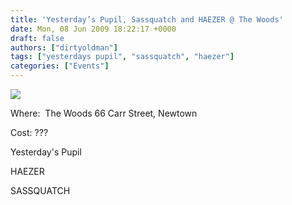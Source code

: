```yaml
---
title: 'Yesterday’s Pupil, Sassquatch and HAEZER @ The Woods'
date: Mon, 08 Jun 2009 18:22:17 +0000
draft: false
authors: ["dirtyoldman"]
tags: ["yesterdays pupil", "sassquatch", "haezer"]
categories: ["Events"]
---
```


![](http://profile.ak.facebook.com/object3/48/104/n84621099381_85.jpg)

Where:  The Woods 66 Carr Street, Newtown

Cost: ???

Yesterday's Pupil

HAEZER

SASSQUATCH